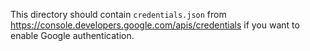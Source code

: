 This directory should contain `credentials.json` from https://console.developers.google.com/apis/credentials if you want to enable Google authentication.
